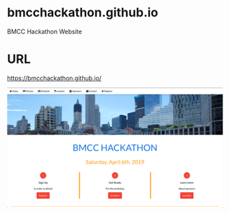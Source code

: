 # bmcchackathon.github.io
BMCC Hackathon Website

# URL
https://bmcchackathon.github.io/

![](websiteImage.png)
